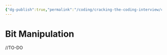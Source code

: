 ```yaml
---
{"dg-publish":true,"permalink":"/coding/cracking-the-coding-interview/concepts/4-bit-manipulation/","created":"2022-08-06T16:07:15.108+02:00","updated":"2023-01-23T01:31:18.814+01:00"}
---
```


# Bit Manipulation
//TO-DO